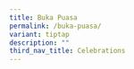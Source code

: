 ```yaml
---
title: Buka Puasa
permalink: /buka-puasa/
variant: tiptap
description: ""
third_nav_title: Celebrations
---
```

